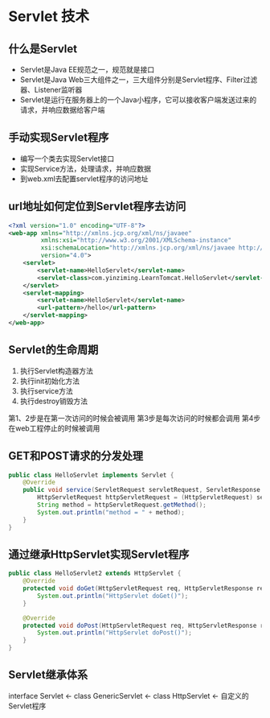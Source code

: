 # Servlet 技术

## 什么是Servlet

- Servlet是Java EE规范之一，规范就是接口
- Servlet是Java Web三大组件之一，三大组件分别是Servlet程序、Filter过滤器、Listener监听器
- Servlet是运行在服务器上的一个Java小程序，它可以接收客户端发送过来的请求，并响应数据给客户端

## 手动实现Servlet程序

- 编写一个类去实现Servlet接口
- 实现Service方法，处理请求，并响应数据
- 到web.xml去配置servlet程序的访问地址

## url地址如何定位到Servlet程序去访问

```xml
<?xml version="1.0" encoding="UTF-8"?>
<web-app xmlns="http://xmlns.jcp.org/xml/ns/javaee"
         xmlns:xsi="http://www.w3.org/2001/XMLSchema-instance"
         xsi:schemaLocation="http://xmlns.jcp.org/xml/ns/javaee http://xmlns.jcp.org/xml/ns/javaee/web-app_4_0.xsd"
         version="4.0">
    <servlet>
        <servlet-name>HelloServlet</servlet-name>
        <servlet-class>com.yinziming.LearnTomcat.HelloServlet</servlet-class>
    </servlet>
    <servlet-mapping>
        <servlet-name>HelloServlet</servlet-name>
        <url-pattern>/hello</url-pattern>
    </servlet-mapping>
</web-app>
```

## Servlet的生命周期

1. 执行Servlet构造器方法
2. 执行init初始化方法
2. 执行service方法
2. 执行destroy销毁方法

第1、2步是在第一次访问的时候会被调用 第3步是每次访问的时候都会调用 第4步在web工程停止的时候被调用

## GET和POST请求的分发处理

```java
public class HelloServlet implements Servlet {
    @Override
    public void service(ServletRequest servletRequest, ServletResponse servletResponse) {
        HttpServletRequest httpServletRequest = (HttpServletRequest) servletRequest;
        String method = httpServletRequest.getMethod();
        System.out.println("method = " + method);
    }
}
```

## 通过继承HttpServlet实现Servlet程序

```java
public class HelloServlet2 extends HttpServlet {
    @Override
    protected void doGet(HttpServletRequest req, HttpServletResponse resp) throws ServletException, IOException {
        System.out.println("HttpServlet doGet()");
    }

    @Override
    protected void doPost(HttpServletRequest req, HttpServletResponse resp) throws ServletException, IOException {
        System.out.println("HttpServlet doPost()");
    }
}
```
## Servlet继承体系
interface Servlet <- class GenericServlet <- class HttpServlet <- 自定义的Servlet程序

